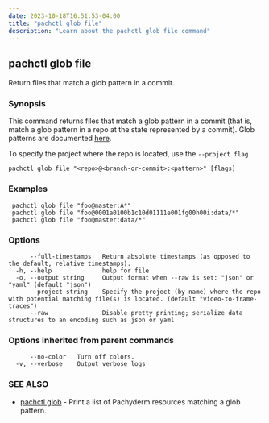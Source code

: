 ```yaml
---
date: 2023-10-18T16:51:53-04:00
title: "pachctl glob file"
description: "Learn about the pachctl glob file command"
---
```


## pachctl glob file

Return files that match a glob pattern in a commit.

### Synopsis

This command returns files that match a glob pattern in a commit (that is, match a glob pattern in a repo at the state represented by a commit). Glob patterns are documented [here](https://golang.org/pkg/path/filepath/#Match). 

 To specify the project where the repo is located, use the `--project flag` 


```
pachctl glob file "<repo>@<branch-or-commit>:<pattern>" [flags]
```

### Examples

```
 pachctl glob file "foo@master:A*"
 pachctl glob file "foo@0001a0100b1c10d01111e001fg00h00i:data/*"
 pachctl glob file "foo@master:data/*"
```

### Options

```
      --full-timestamps   Return absolute timestamps (as opposed to the default, relative timestamps).
  -h, --help              help for file
  -o, --output string     Output format when --raw is set: "json" or "yaml" (default "json")
      --project string    Specify the project (by name) where the repo with potential matching file(s) is located. (default "video-to-frame-traces")
      --raw               Disable pretty printing; serialize data structures to an encoding such as json or yaml
```

### Options inherited from parent commands

```
      --no-color   Turn off colors.
  -v, --verbose    Output verbose logs
```

### SEE ALSO

* [pachctl glob](../pachctl_glob)	 - Print a list of Pachyderm resources matching a glob pattern.

